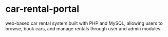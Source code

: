 # car-rental-portal
web-based car rental system built with PHP and MySQL, allowing users to browse, book cars, and manage rentals through user and admin modules.
